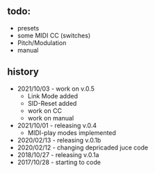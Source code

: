 todo:
-----
- presets
- some MIDI CC (switches)
- Pitch/Modulation
- manual

history
-------
- 2021/10/03 - work on v.0.5
  - Link Mode added
  - SID-Reset added
  - work on CC
  - work on manual
- 2021/10/01 - releasing v.0.4
  - MIDI-play modes implemented
- 2020/02/13 - releasing v.0.1b
- 2020/02/12 - changing depricaded juce code
- 2018/10/27 - releasing v.0.1a
- 2017/10/28 - starting to code
